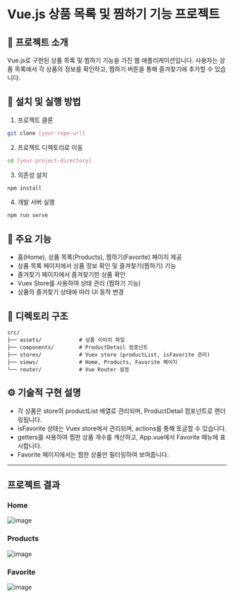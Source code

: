 # Vue.js 상품 목록 및 찜하기 기능 프로젝트

## 📌 프로젝트 소개

Vue.js로 구현된 상품 목록 및 찜하기 기능을 가진 웹 애플리케이션입니다. 사용자는 상품 목록에서 각 상품의 정보를 확인하고, 찜하기 버튼을 통해 즐겨찾기에 추가할 수 있습니다.

## 🚀 설치 및 실행 방법

1. 프로젝트 클론

```bash
git clone [your-repo-url]
```

2. 프로젝트 디렉토리로 이동

```bash
cd [your-project-directory]
```

3. 의존성 설치

```bash
npm install
```

4. 개발 서버 실행

```bash
npm run serve
```

## 📌 주요 기능

* 홈(Home), 상품 목록(Products), 찜하기(Favorite) 페이지 제공
* 상품 목록 페이지에서 상품 정보 확인 및 즐겨찾기(찜하기) 기능
* 즐겨찾기 페이지에서 즐겨찾기한 상품 확인
* Vuex Store를 사용하여 상태 관리 (찜하기 기능)
* 상품의 즐겨찾기 상태에 따라 UI 동적 변경

## 📂 디렉토리 구조

```
src/
├── assets/            # 상품 이미지 파일
├── components/        # ProductDetail 컴포넌트
├── stores/            # Vuex store (productList, isFavorite 관리)
├── views/             # Home, Products, Favorite 페이지
└── router/            # Vue Router 설정
```

## ⚙️ 기술적 구현 설명

* 각 상품은 store의 productList 배열로 관리되며, ProductDetail 컴포넌트로 렌더링됩니다.
* isFavorite 상태는 Vuex store에서 관리되며, actions를 통해 토글할 수 있습니다.
* getters를 사용하여 찜한 상품 개수를 계산하고, App.vue에서 Favorite 메뉴에 표시합니다.
* Favorite 페이지에서는 찜한 상품만 필터링하여 보여줍니다.

---
## 프로젝트 결과
### Home
![image](https://github.com/user-attachments/assets/f17d4e7e-06a4-4aaa-98ff-a7221f8be8bb)

### Products
![image](https://github.com/user-attachments/assets/0a24d9df-3f06-461c-b439-445516755b97)

### Favorite
![image](https://github.com/user-attachments/assets/73759902-381c-42ef-903e-1365687eea15)

